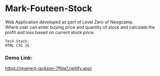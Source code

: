 # Mark-Fouteen-Stock

Web Application developed as part of Level Zero of Neogcamp.  
Where user can enter buying price and quantity of stock and calculate the profit and loss based on current stock price.


```
Tech Stack:
HTML CSS JS
```

### Demo Link:

https://reverent-jackson-7ffda7.netlify.app/
